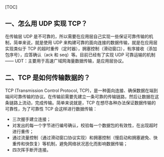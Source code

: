 



[TOC]















## 一、怎么用 UDP 实现 TCP？

在传输层 UDP 是不可靠的，所以需要在应用层自己实现一些保证可靠传输的机制，简单来说，就是使用 UDP 来构建可靠的面向连接的数据传输，就是在应用层实现类似于 TCP 的超时重传（定时器），拥塞控制（滑动窗口），有序接收（添加包序号），应答确认（ack 和 seq）等。目前已经有了实现 UDP 可靠运输的机制 —— UDT：主要用于高速广域网海量数据传输，是应用层协议。





## 二、TCP 是如何传输数据的？

TCP (Transmission Control Protocol, TCP)，是一种面向连接、确保数据在端到端间可靠传输的协议。在传输前需要先建立一条可靠的传输链路，然后让数据在这条链路上流动，完成传输。简单来说就是，TCP 在想尽各种办法保证数据传输的可靠性，为了可靠性 TCP 会这样进行数据传输：

- 三次握手建立连接；
- 对发出的每一个字节进行编号确认，校验每一个数据包的有效性，在出现超时进行重传；
- 通过流量控制（通过滑动窗口协议实现）和拥塞控制（慢启动和拥塞避免、快重传和快恢复）等机制，避免网络状况恶化而影响数据传输；
- 四次挥手断开连接。